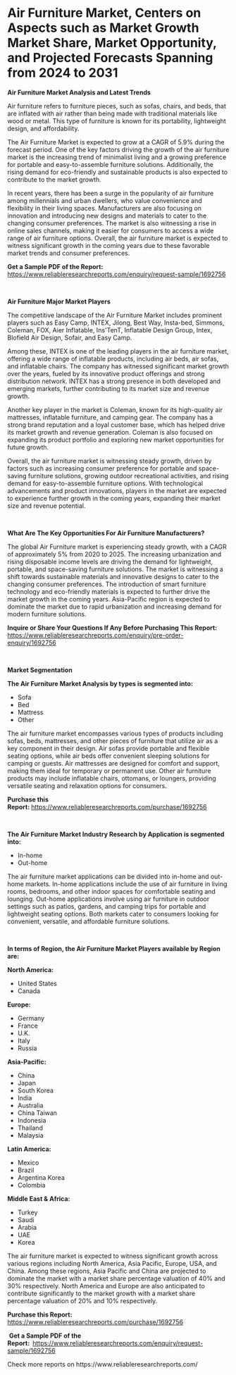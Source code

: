 <p><h1>Air Furniture Market, Centers on Aspects such as Market Growth Market Share, Market Opportunity, and Projected Forecasts Spanning from 2024 to 2031</h1></p><p><strong>Air Furniture Market Analysis and Latest Trends</strong></p>
<p><p>Air furniture refers to furniture pieces, such as sofas, chairs, and beds, that are inflated with air rather than being made with traditional materials like wood or metal. This type of furniture is known for its portability, lightweight design, and affordability.</p><p>The Air Furniture Market is expected to grow at a CAGR of 5.9% during the forecast period. One of the key factors driving the growth of the air furniture market is the increasing trend of minimalist living and a growing preference for portable and easy-to-assemble furniture solutions. Additionally, the rising demand for eco-friendly and sustainable products is also expected to contribute to the market growth.</p><p>In recent years, there has been a surge in the popularity of air furniture among millennials and urban dwellers, who value convenience and flexibility in their living spaces. Manufacturers are also focusing on innovation and introducing new designs and materials to cater to the changing consumer preferences. The market is also witnessing a rise in online sales channels, making it easier for consumers to access a wide range of air furniture options. Overall, the air furniture market is expected to witness significant growth in the coming years due to these favorable market trends and consumer preferences.</p></p>
<p><strong>Get a Sample PDF of the Report:&nbsp;</strong> <a href="https://www.reliableresearchreports.com/enquiry/request-sample/1692756">https://www.reliableresearchreports.com/enquiry/request-sample/1692756</a></p>
<p>&nbsp;</p>
<p><strong>Air Furniture Major Market Players</strong></p>
<p><p>The competitive landscape of the Air Furniture Market includes prominent players such as Easy Camp, INTEX, Jilong, Best Way, Insta-bed, Simmons, Coleman, FOX, Aier Inflatable, Ins'TenT, Inflatable Design Group, Intex, Blofield Air Design, Sofair, and Easy Camp.</p><p>Among these, INTEX is one of the leading players in the air furniture market, offering a wide range of inflatable products, including air beds, air sofas, and inflatable chairs. The company has witnessed significant market growth over the years, fueled by its innovative product offerings and strong distribution network. INTEX has a strong presence in both developed and emerging markets, further contributing to its market size and revenue growth.</p><p>Another key player in the market is Coleman, known for its high-quality air mattresses, inflatable furniture, and camping gear. The company has a strong brand reputation and a loyal customer base, which has helped drive its market growth and revenue generation. Coleman is also focused on expanding its product portfolio and exploring new market opportunities for future growth.</p><p>Overall, the air furniture market is witnessing steady growth, driven by factors such as increasing consumer preference for portable and space-saving furniture solutions, growing outdoor recreational activities, and rising demand for easy-to-assemble furniture options. With technological advancements and product innovations, players in the market are expected to experience further growth in the coming years, expanding their market size and revenue potential.</p></p>
<p>&nbsp;</p>
<p><strong>What Are The Key Opportunities For Air Furniture Manufacturers?</strong></p>
<p><p>The global Air Furniture market is experiencing steady growth, with a CAGR of approximately 5% from 2020 to 2025. The increasing urbanization and rising disposable income levels are driving the demand for lightweight, portable, and space-saving furniture solutions. The market is witnessing a shift towards sustainable materials and innovative designs to cater to the changing consumer preferences. The introduction of smart furniture technology and eco-friendly materials is expected to further drive the market growth in the coming years. Asia-Pacific region is expected to dominate the market due to rapid urbanization and increasing demand for modern furniture solutions.</p></p>
<p><strong>Inquire or Share Your Questions If Any Before Purchasing This Report:</strong> <a href="https://www.reliableresearchreports.com/enquiry/pre-order-enquiry/1692756">https://www.reliableresearchreports.com/enquiry/pre-order-enquiry/1692756</a></p>
<p>&nbsp;</p>
<p><strong>Market Segmentation</strong></p>
<p><strong>The Air Furniture Market Analysis by types is segmented into:</strong></p>
<p><ul><li>Sofa</li><li>Bed</li><li>Mattress</li><li>Other</li></ul></p>
<p><p>The air furniture market encompasses various types of products including sofas, beds, mattresses, and other pieces of furniture that utilize air as a key component in their design. Air sofas provide portable and flexible seating options, while air beds offer convenient sleeping solutions for camping or guests. Air mattresses are designed for comfort and support, making them ideal for temporary or permanent use. Other air furniture products may include inflatable chairs, ottomans, or loungers, providing versatile seating and relaxation options for consumers.</p></p>
<p><strong>Purchase this Report:&nbsp;</strong><a href="https://www.reliableresearchreports.com/purchase/1692756">https://www.reliableresearchreports.com/purchase/1692756</a></p>
<p>&nbsp;</p>
<p><strong>The Air Furniture Market Industry Research by Application is segmented into:</strong></p>
<p><ul><li>In-home</li><li>Out-home</li></ul></p>
<p><p>The air furniture market applications can be divided into in-home and out-home markets. In-home applications include the use of air furniture in living rooms, bedrooms, and other indoor spaces for comfortable seating and lounging. Out-home applications involve using air furniture in outdoor settings such as patios, gardens, and camping trips for portable and lightweight seating options. Both markets cater to consumers looking for convenient, versatile, and affordable furniture solutions.</p></p>
<p>&nbsp;</p>
<p><strong>In terms of Region, the Air Furniture Market Players available by Region are:</strong></p>
<p>
    <p> <strong> North America: </strong>
        <ul>
            <li>United States</li>
            <li>Canada</li>
        </ul>
        </p> 
    <p> <strong> Europe: </strong>
        <ul>
            <li>Germany</li>
            <li>France</li>
            <li>U.K.</li>
            <li>Italy</li>
            <li>Russia</li>
        </ul>
        </p> 
    <p> <strong> Asia-Pacific: </strong>
        <ul>
            <li>China</li>
            <li>Japan</li>
            <li>South Korea</li>
            <li>India</li>
            <li>Australia</li>
            <li>China Taiwan</li>
            <li>Indonesia</li>
            <li>Thailand</li>
            <li>Malaysia</li>
        </ul>
        </p> 
    <p> <strong> Latin America: </strong>
        <ul>
            <li>Mexico</li>
            <li>Brazil</li>
            <li>Argentina Korea</li>
            <li>Colombia</li>
        </ul>
        </p> 
    <p> <strong> Middle East & Africa: </strong>
        <ul>
            <li>Turkey</li>
            <li>Saudi</li>
            <li>Arabia</li>
            <li>UAE</li>
            <li>Korea</li>
        </ul>
    </p>
    </p>
<p><p>The air furniture market is expected to witness significant growth across various regions including North America, Asia Pacific, Europe, USA, and China. Among these regions, Asia Pacific and China are projected to dominate the market with a market share percentage valuation of 40% and 30% respectively. North America and Europe are also anticipated to contribute significantly to the market growth with a market share percentage valuation of 20% and 10% respectively.</p></p>
<p><strong>Purchase this Report: </strong><a href="https://www.reliableresearchreports.com/purchase/1692756">https://www.reliableresearchreports.com/purchase/1692756</a></p>
<p>&nbsp;<strong>Get a Sample PDF of the Report:&nbsp;&nbsp;</strong><a href="https://www.reliableresearchreports.com/enquiry/request-sample/1692756">https://www.reliableresearchreports.com/enquiry/request-sample/1692756</a></p>
<p><strong></strong></p>
<p>Check more reports on https://www.reliableresearchreports.com/</p>
